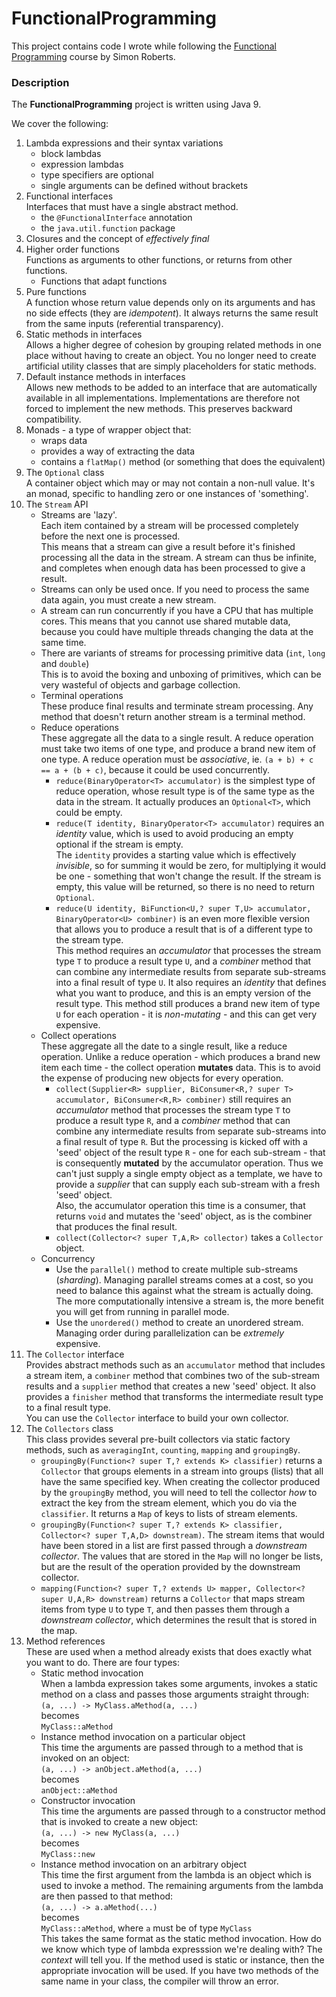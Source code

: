 # FunctionalProgramming
This project contains code I wrote while following the [Functional Programming](https://learning.oreilly.com/videos/functional-programming-for/9780134778235) course by Simon Roberts.

### Description
The __FunctionalProgramming__ project is written using Java 9.

We cover the following:
1. Lambda expressions and their syntax variations
   - block lambdas
   - expression lambdas
   - type specifiers are optional
   - single arguments can be defined without brackets
2. Functional interfaces\
   Interfaces that must have a single abstract method.
   - the `@FunctionalInterface` annotation
   - the `java.util.function` package
3. Closures and the concept of _effectively final_
4. Higher order functions\
   Functions as arguments to other functions, or returns from other functions.
   - Functions that adapt functions
5. Pure functions\
   A function whose return value depends only on its arguments and has no side effects (they are _idempotent_).
   It always returns the same result from the same inputs (referential transparency).
6. Static methods in interfaces\
Allows a higher degree of cohesion by grouping related methods in one place without having to create an object.
You no longer need to create artificial utility classes that are simply placeholders for static methods.
7. Default instance methods in interfaces\
Allows new methods to be added to an interface that are automatically available in all implementations.
Implementations are therefore not forced to implement the new methods.
This preserves backward compatibility.
8. Monads - a type of wrapper object that:
   - wraps data
   - provides a way of extracting the data
   - contains a `flatMap()` method (or something that does the equivalent)
9. The `Optional` class\
   A container object which may or may not contain a non-null value.
   It's an monad, specific to handling zero or one instances of 'something'.
10. The `Stream` API
    - Streams are 'lazy'.\
    Each item contained by a stream will be processed completely before the next one is processed.\
    This means that a stream can give a result before it's finished processing all the data in the stream.
    A stream can thus be infinite, and completes when enough data has been processed to give a result.
    - Streams can only be used once. If you need to process the same data again, you must create a new stream.
    - A stream can run concurrently if you have a CPU that has multiple cores. 
    This means that you cannot use shared mutable data, because you could have multiple threads changing the 
    data at the same time.
    - There are variants of streams for processing primitive data (`int`, `long` and `double`)\
    This is to avoid the boxing and unboxing of primitives, which can be very wasteful of objects and garbage collection.
    - Terminal operations\
    These produce final results and terminate stream processing.
    Any method that doesn't return another stream is a terminal method.
    - Reduce operations\
    These aggregate all the data to a single result. 
    A reduce operation must take two items of one type, and produce a brand new item of one type.
    A reduce operation must be *associative*, ie. `(a + b) + c == a + (b + c)`, because it could be used concurrently.
      - `reduce(BinaryOperator<T> accumulator)` is the simplest type of reduce operation, whose result type 
      is of the same type as the data in the stream. It actually produces an `Optional<T>`, which could be empty.
      - `reduce(T identity, BinaryOperator<T> accumulator)` requires an *identity* value, which is used to avoid 
      producing an empty optional if the stream is empty.\
      The `identity` provides a starting value which is effectively *invisible*, so for summing it would be zero, 
      for multiplying it would be one - something that won't change the result. If the stream is empty, this 
      value will be returned, so there is no need to return `Optional`.
      - `reduce(U identity, BiFunction<U,? super T,U> accumulator, BinaryOperator<U> combiner)` is an even more 
      flexible version that allows you to produce a result that is of a different type to the stream type.\
      This method requires an *accumulator* that processes the stream type `T` to produce a result type `U`, and 
      a *combiner* method that can combine any intermediate results from separate sub-streams into a final result 
      of type `U`. It also requires an *identity* that defines what you want to produce, and this is an empty 
      version of the result type. This method still produces a brand new item of type `U` for each operation - it 
      is *non-mutating* - and this can get very expensive.
    - Collect operations\
    These aggregate all the date to a single result, like a reduce operation.
    Unlike a reduce operation - which produces a brand new item each time - the collect operation **mutates** data. 
    This is to avoid the expense of producing new objects for every operation.
      - `collect(Supplier<R> supplier, BiConsumer<R,? super T> accumulator, BiConsumer<R,R> combiner)` still 
      requires an *accumulator* method that processes the stream type `T` to produce a result type `R`, and a 
      *combiner* method that can combine any intermediate results from separate sub-streams into a final result of 
      type `R`. But the processing is kicked off with a 'seed' object of the result type `R` - one for each 
      sub-stream - that is consequently **mutated** by the accumulator operation. Thus we can't just supply a single 
      empty object as a template, we have to provide a *supplier* that can supply each sub-stream with a fresh 
      'seed' object.\
    Also, the accumulator operation this time is a consumer, that returns `void` and mutates the 'seed' object, as
     is the combiner that produces the final result.
      - `collect(Collector<? super T,A,R> collector)` takes a `Collector` object.
    - Concurrency
      - Use the `parallel()` method to create multiple sub-streams (*sharding*).
    Managing parallel streams comes at a cost, so you need to balance this against what the stream is actually doing.
    The more computationally intensive a stream is, the more benefit you will get from running in parallel mode.
      - Use the `unordered()` method to create an unordered stream. Managing order during parallelization can be
      *extremely* expensive.
11. The `Collector` interface\
Provides abstract methods such as an `accumulator` method that includes a stream item, a `combiner` method that 
combines two of the sub-stream results and a `supplier` method that creates a new 'seed' object. It also provides 
a `finisher` method that transforms the intermediate result type to a final result type.\
You can use the `Collector` interface to build your own collector.
12. The `Collectors` class\
This class provides several pre-built collectors via static factory methods, such as `averagingInt`, `counting`,
 `mapping` and `groupingBy`. 
    - `groupingBy(Function<? super T,? extends K> classifier)` returns a `Collector` that groups elements in a 
    stream into groups (lists) that all have the same specified key.
    When creating the collector produced by the `groupingBy` method, you will need to tell the collector *how* to 
    extract the key from the stream element, which you do via the `classifier`. 
    It returns a `Map` of keys to lists of stream elements.
    - `groupingBy(Function<? super T,? extends K> classifier, Collector<? super T,A,D> downstream)`. The stream
    items that would have been stored in a list are first passed through a *downstream collector*. The values 
    that are stored in the `Map` will no longer be lists, but are the result of the operation provided by the
    downstream collector. 
    - `mapping(Function<? super T,? extends U> mapper, Collector<? super U,A,R> downstream)` returns a `Collector` 
    that maps stream items from type `U` to type `T`, and then passes them through a *downstream collector*, 
    which determines the result that is stored in the map.
13. Method references\
These are used when a method already exists that does exactly what you want to do.
There are four types:
    - Static method invocation\
    When a lambda expression takes some arguments, invokes a static method on a class and passes those arguments
    straight through:\
    `(a, ...) -> MyClass.aMethod(a, ...)`\
     becomes\
    `MyClass::aMethod`
    - Instance method invocation on a particular object\
    This time the arguments are passed through to a method that is invoked on an object:\
    `(a, ...) -> anObject.aMethod(a, ...)`\
    becomes\
    `anObject::aMethod`
    - Constructor invocation\
    This time the arguments are passed through to a constructor method that is invoked to create a new object:\
    `(a, ...) -> new MyClass(a, ...)`\
    becomes\
    `MyClass::new`
    - Instance method invocation on an arbitrary object\
    This time the first argument from the lambda is an object which is used to invoke a method.
    The remaining arguments from the lambda are then passed to that method:\
    `(a, ...) -> a.aMethod(...)`\
    becomes\
    `MyClass::aMethod`, where `a` must be of type `MyClass`\
    This takes the same format as the static method invocation. How do we know which type of lambda expresssion
    we're dealing with? The *context* will tell you. If the method used is static or instance, then the appropriate
    invocation will be used. If you have two methods of the same name in your class, the compiler will throw an 
    error.
